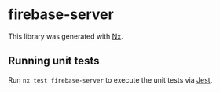 # firebase-server

This library was generated with [Nx](https://nx.dev).

## Running unit tests

Run `nx test firebase-server` to execute the unit tests via [Jest](https://jestjs.io).
